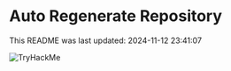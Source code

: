 # Auto Regenerate Repository

This README was last updated: 2024-11-12 23:41:07

 ![TryHackMe](https://tryhackme.com/badge/533634)